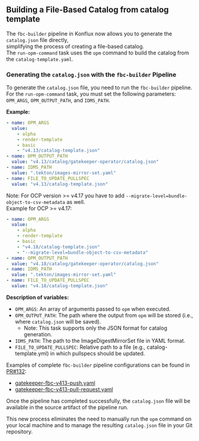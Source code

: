 ## Building a File-Based Catalog from catalog template

The `fbc-builder` pipeline in Konflux now allows you to generate the `catalog.json` file directly,  
simplifying the process of creating a file-based catalog.  
The `run-opm-command` task uses the `opm` command to build the catalog from the `catalog-template.yaml`.

### Generating the `catalog.json` with the `fbc-builder` Pipeline

To generate the `catalog.json` file, you need to run the `fbc-builder` pipeline.  
For the `run-opm-command` task, you must set the following parameters: `OPM_ARGS`, `OPM_OUTPUT_PATH`, and `IDMS_PATH`.

**Example:**
```yaml
- name: OPM_ARGS
  value:
    - alpha
    - render-template
    - basic
    - "v4.13/catalog-template.json"
- name: OPM_OUTPUT_PATH
  value: "v4.13/catalog/gatekeeper-operator/catalog.json"
- name: IDMS_PATH
  value: ".tekton/images-mirror-set.yaml"
- name: FILE_TO_UPDATE_PULLSPEC
  value: "v4.13/catalog-template.json"
```

Note: For OCP version >= v4.17 you have to add `--migrate-level=bundle-object-to-csv-metadata` as well.  
Example for OCP >= v4.17: 
```yaml
- name: OPM_ARGS
  value:
    - alpha
    - render-template
    - basic
    - "v4.18/catalog-template.json"
    - "--migrate-level=bundle-object-to-csv-metadata"
- name: OPM_OUTPUT_PATH
  value: "v4.18/catalog/gatekeeper-operator/catalog.json"
- name: IDMS_PATH
  value: ".tekton/images-mirror-set.yaml"
- name: FILE_TO_UPDATE_PULLSPEC
  value: "v4.18/catalog-template.json"
```

**Description of variables:**

- `OPM_ARGS`: An array of arguments passed to `opm` when executed.
- `OPM_OUTPUT_PATH`: The path where the output from `opm` will be stored (i.e., where `catalog.json` will be saved).
  - Note: This task supports only the JSON format for catalog generation.
- `IDMS_PATH`: The path to the ImageDigestMirrorSet file in YAML format.
- `FILE_TO_UPDATE_PULLSPEC`: Relative path to a file (e.g., catalog-template.yml) in which pullspecs should be updated.

Examples of complete `fbc-builder` pipeline configurations can be found in [PR#132](https://github.com/konflux-ci/olm-operator-konflux-sample/pull/132):

- [gatekeeper-fbc-v413-push.yaml](../.tekton/gatekeeper-fbc-v413-push.yaml)  
- [gatekeeper-fbc-v413-pull-request.yaml](../.tekton/gatekeeper-fbc-v413-pull-request.yaml)

Once the pipeline has completed successfully, the `catalog.json` file will be available in the source artifact of the pipeline run.

This new process eliminates the need to manually run the `opm` command on your local machine and to manage the resulting `catalog.json` file in your Git repository.
